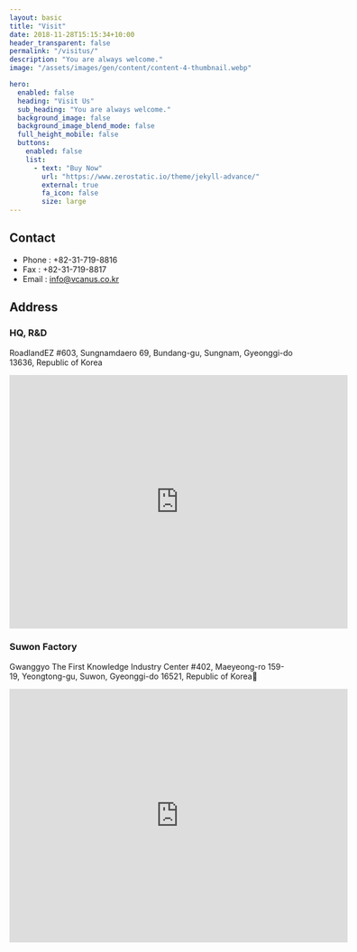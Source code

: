 ```yaml
---
layout: basic
title: "Visit"
date: 2018-11-28T15:15:34+10:00
header_transparent: false
permalink: "/visitus/"
description: "You are always welcome."
image: "/assets/images/gen/content/content-4-thumbnail.webp"

hero:
  enabled: false
  heading: "Visit Us"
  sub_heading: "You are always welcome."
  background_image: false
  background_image_blend_mode: false
  full_height_mobile: false
  buttons:
    enabled: false
    list:
      - text: "Buy Now"
        url: "https://www.zerostatic.io/theme/jekyll-advance/"
        external: true
        fa_icon: false
        size: large
---
```



## Contact

 - Phone : +82-31-719-8816
 - Fax : +82-31-719-8817
 - Email : info@vcanus.co.kr


## Address 

### HQ, R&D
RoadlandEZ #603, Sungnamdaero 69, Bundang-gu, Sungnam, Gyeonggi-do 13636, Republic of Korea
<iframe src="https://www.google.com/maps/embed?pb=!1m18!1m12!1m3!1d3172.0018328930432!2d127.1081274!3d37.34246529999999!2m3!1f0!2f0!3f0!3m2!1i1024!2i768!4f13.1!3m3!1m2!1s0x357b5962e5208497%3A0x18cfc7f7dbde09ad!2sVCANUS!5e0!3m2!1sko!2skr!4v1757478236369!5m2!1sko!2skr" width="600" height="450" style="border:0;" allowfullscreen="" loading="lazy" referrerpolicy="no-referrer-when-downgrade"></iframe>

### Suwon Factory
Gwanggyo The First Knowledge Industry Center #402, Maeyeong-ro 159-19, Yeongtong-gu, Suwon, Gyeonggi-do 16521, Republic of Korea
<iframe src="https://www.google.com/maps/embed?pb=!1m18!1m12!1m3!1d3175.220948240173!2d127.05599932695313!3d37.2661874!2m3!1f0!2f0!3f0!3m2!1i1024!2i768!4f13.1!3m3!1m2!1s0x357b45006c27892d%3A0x6ab568f7124696b0!2sVCANUS!5e0!3m2!1sko!2skr!4v1757478312745!5m2!1sko!2skr" width="600" height="450" style="border:0;" allowfullscreen="" loading="lazy" referrerpolicy="no-referrer-when-downgrade"></iframe>
